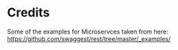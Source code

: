 # Credits

Some of the examples for Microservces taken from here: <https://github.com/swaggest/rest/tree/master/_examples/>
